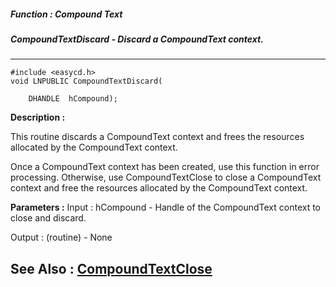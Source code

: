 ##### Function : Compound Text
##### CompoundTextDiscard - Discard a CompoundText context.
---
```
#include <easycd.h>
void LNPUBLIC CompoundTextDiscard(

	DHANDLE  hCompound);
```
**Description :**

This routine discards a CompoundText context and frees the resources allocated 
by the CompoundText context.  

Once a CompoundText context has been created, use this function in error 
processing.  Otherwise, use CompoundTextClose to close a CompoundText context 
and free the resources allocated by the CompoundText context.

**Parameters :**
Input :
hCompound  -  Handle of the CompoundText context to close and discard.

Output :
(routine)  -  None



**See Also :**
[CompoundTextClose](/domino-c-api-docs/reference/Func/CompoundTextClose)
---
